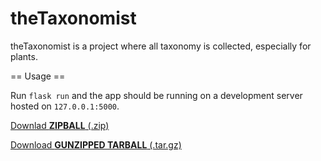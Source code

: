 # theTaxonomist
theTaxonomist is a project where all taxonomy is collected, especially for plants.

== Usage ==

Run `flask run` and the app should be running on a development server hosted on `127.0.0.1:5000`.

<a href="https://github.com/thetaxonomist/thetaxonomist/archive/refs/tags/v1.0-alpha.5.1.zip" download>Downlad <b>ZIPBALL</b> (.zip)</a>

<a href="https://github.com/thetaxonomist/thetaxonomist/archive/refs/tags/v1.0-alpha.5.1.tar.gz" download>Download <b>GUNZIPPED TARBALL</b> (.tar.gz)</a>
